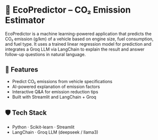 # 🚗 EcoPredictor – CO₂ Emission Estimator

EcoPredictor is a machine learning-powered application that predicts the CO₂ emission (g/km) of a vehicle based on engine size, fuel consumption, and fuel type. It uses a trained linear regression model for prediction and integrates a Groq LLM via LangChain to explain the result and answer follow-up questions in natural language.

## 🔧 Features
- Predict CO₂ emissions from vehicle specifications
- AI-powered explanation of emission factors
- Interactive Q&A for emission reduction tips
- Built with Streamlit and LangChain + Groq

## 🛡️ Tech Stack
- Python · Scikit-learn · Streamlit
- LangChain · Groq LLM (deepseek / llama3)
